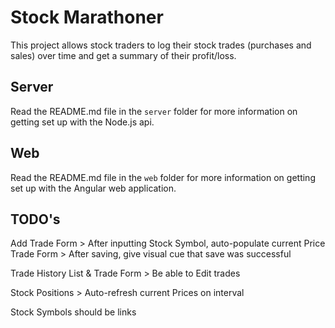 # Stock Marathoner

This project allows stock traders to log their stock trades (purchases and sales) over time and get a summary of their profit/loss.

## Server

Read the README.md file in the `server` folder for more information on getting set up with the Node.js api.

## Web

Read the README.md file in the `web` folder for more information on getting set up with the Angular web application.

## TODO's

Add Trade Form > After inputting Stock Symbol, auto-populate current Price
Trade Form > After saving, give visual cue that save was successful

Trade History List & Trade Form > Be able to Edit trades

Stock Positions > Auto-refresh current Prices on interval

Stock Symbols should be links
